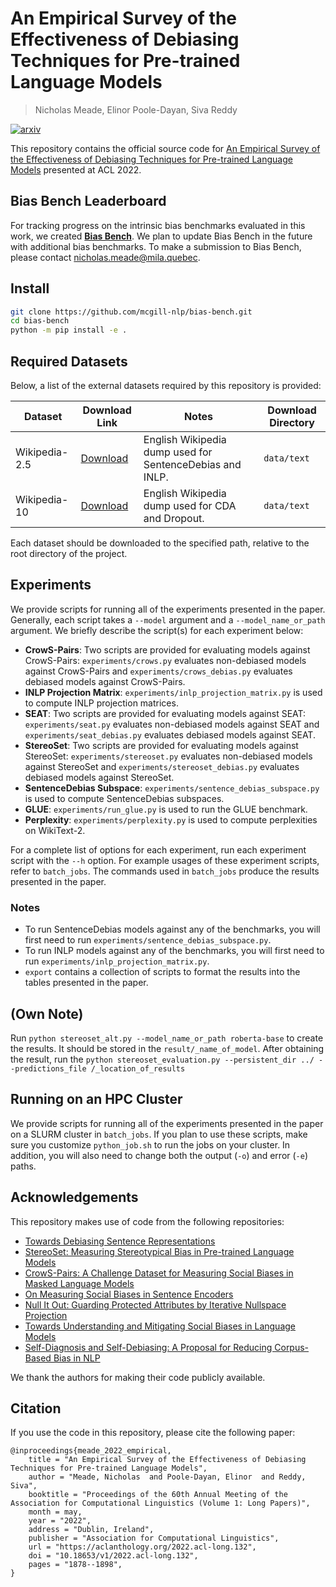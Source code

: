 # An Empirical Survey of the Effectiveness of Debiasing Techniques for Pre-trained Language Models
> Nicholas Meade, Elinor Poole-Dayan, Siva Reddy

[![arxiv](https://img.shields.io/badge/arXiv-2110.00768-b31b1b.svg)](https://arxiv.org/abs/2110.08527)

This repository contains the official source code for [An Empirical Survey of the Effectiveness of Debiasing Techniques for Pre-trained Language Models](https://arxiv.org/abs/2110.08527) presented at ACL 2022.

## Bias Bench Leaderboard
For tracking progress on the intrinsic bias benchmarks evaluated in this work, we created [**Bias Bench**](https://mcgill-nlp.github.io/bias-bench/). We plan to update Bias Bench in the future with additional bias benchmarks. To make a submission to Bias Bench, please contact nicholas.meade@mila.quebec.

## Install
```bash
git clone https://github.com/mcgill-nlp/bias-bench.git
cd bias-bench 
python -m pip install -e .
```

## Required Datasets
Below, a list of the external datasets required by this repository is provided:

Dataset | Download Link | Notes | Download Directory
--------|---------------|-------|-------------------
Wikipedia-2.5 | [Download](https://drive.google.com/file/d/1JSlm8MYDbNjpMPnKbb91T-xZnlWAZmZl/view?usp=sharing) | English Wikipedia dump used for SentenceDebias and INLP. | `data/text`
Wikipedia-10 | [Download](https://drive.google.com/file/d/1boQTn44RnHdxWeUKQAlRgQ7xrlQ_Glwo/view?usp=sharing) | English Wikipedia dump used for CDA and Dropout. | `data/text`

Each dataset should be downloaded to the specified path, relative to the root directory of the project.

## Experiments
We provide scripts for running all of the experiments presented in the paper.
Generally, each script takes a `--model` argument and a `--model_name_or_path` argument.
We briefly describe the script(s) for each experiment below:

* **CrowS-Pairs**: Two scripts are provided for evaluating models against CrowS-Pairs: `experiments/crows.py` evaluates non-debiased
  models against CrowS-Pairs and `experiments/crows_debias.py` evaluates debiased models against CrowS-Pairs.
* **INLP Projection Matrix**: `experiments/inlp_projection_matrix.py` is used to compute INLP projection matrices.
* **SEAT**: Two scripts are provided for evaluating models against SEAT: `experiments/seat.py` evaluates non-debiased models against SEAT and
  `experiments/seat_debias.py` evaluates debiased models against SEAT.
* **StereoSet**: Two scripts are provided for evaluating models against StereoSet: `experiments/stereoset.py` evaluates non-debiased models against StereoSet and
  `experiments/stereoset_debias.py` evaluates debiased models against StereoSet.
* **SentenceDebias Subspace**: `experiments/sentence_debias_subspace.py` is used to compute SentenceDebias subspaces.
* **GLUE**: `experiments/run_glue.py` is used to run the GLUE benchmark.
* **Perplexity**: `experiments/perplexity.py` is used to compute perplexities on WikiText-2.

For a complete list of options for each experiment, run each experiment script with the `--h` option.
For example usages of these experiment scripts, refer to `batch_jobs`.
The commands used in `batch_jobs` produce the results presented in the paper.

### Notes
* To run SentenceDebias models against any of the benchmarks, you will first need to run `experiments/sentence_debias_subspace.py`.
* To run INLP models against any of the benchmarks, you will first need to run `experiments/inlp_projection_matrix.py`.
* `export` contains a collection of scripts to format the results into the tables presented in the paper.

## (Own Note)
Run `python stereoset_alt.py --model_name_or_path roberta-base` to create the results. It should be stored in the `result/_name_of_model`.
After obtaining the result, run the `python stereoset_evaluation.py --persistent_dir ../ --predictions_file /_location_of_results`



## Running on an HPC Cluster
We provide scripts for running all of the experiments presented in the paper on a SLURM cluster in `batch_jobs`.
If you plan to use these scripts, make sure you customize `python_job.sh` to run the jobs on your cluster.
In addition, you will also need to change both the output (`-o`) and error (`-e`) paths.

## Acknowledgements
This repository makes use of code from the following repositories:

* [Towards Debiasing Sentence Representations](https://github.com/pliang279/sent_debias)
* [StereoSet: Measuring Stereotypical Bias in Pre-trained Language Models](https://github.com/moinnadeem/stereoset)
* [CrowS-Pairs: A Challenge Dataset for Measuring Social Biases in Masked Language Models](https://github.com/nyu-mll/crows-pairs)
* [On Measuring Social Biases in Sentence Encoders](https://github.com/w4ngatang/sent-bias)
* [Null It Out: Guarding Protected Attributes by Iterative Nullspace Projection](https://github.com/shauli-ravfogel/nullspace_projection)
* [Towards Understanding and Mitigating Social Biases in Language Models](https://github.com/pliang279/lm_bias)
* [Self-Diagnosis and Self-Debiasing: A Proposal for Reducing Corpus-Based Bias in NLP](https://direct.mit.edu/tacl/article/doi/10.1162/tacl_a_00434/108865/Self-Diagnosis-and-Self-Debiasing-A-Proposal-for)

We thank the authors for making their code publicly available.

## Citation
If you use the code in this repository, please cite the following paper:

    @inproceedings{meade_2022_empirical,
        title = "An Empirical Survey of the Effectiveness of Debiasing Techniques for Pre-trained Language Models",
        author = "Meade, Nicholas  and Poole-Dayan, Elinor  and Reddy, Siva",
        booktitle = "Proceedings of the 60th Annual Meeting of the Association for Computational Linguistics (Volume 1: Long Papers)",
        month = may,
        year = "2022",
        address = "Dublin, Ireland",
        publisher = "Association for Computational Linguistics",
        url = "https://aclanthology.org/2022.acl-long.132",
        doi = "10.18653/v1/2022.acl-long.132",
        pages = "1878--1898",
    }
